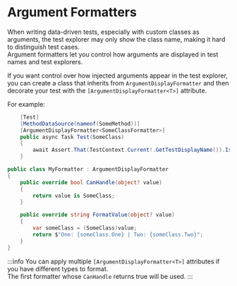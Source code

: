 # Argument Formatters

When writing data-driven tests, especially with custom classes as arguments, the test explorer may only show the class name, making it hard to distinguish test cases.  
Argument formatters let you control how arguments are displayed in test names and test explorers.

If you want control over how injected arguments appear in the test explorer, you can create a class that inherits from `ArgumentDisplayFormatter` and then decorate your test with the `[ArgumentDisplayFormatter<T>]` attribute.

For example:

```csharp
    [Test]
    [MethodDataSource(nameof(SomeMethod))]
    [ArgumentDisplayFormatter<SomeClassFormatter>]
    public async Task Test(SomeClass)
    {
        await Assert.That(TestContext.Current!.GetTestDisplayName()).IsEqualTo("A super important test!");
    }
```

```csharp
public class MyFormatter : ArgumentDisplayFormatter
{
    public override bool CanHandle(object? value)
    {
        return value is SomeClass;
    }

    public override string FormatValue(object? value)
    {
        var someClass = (SomeClass)value;
        return $"One: {someClass.One} | Two: {someClass.Two}";
    }
}
```

:::info
You can apply multiple `[ArgumentDisplayFormatter<T>]` attributes if you have different types to format.  
The first formatter whose `CanHandle` returns true will be used.
:::
